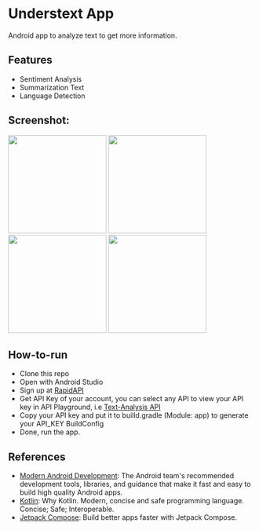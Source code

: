 
# Understext App

Android app to analyze text to get more information.

## Features

- Sentiment Analysis
- Summarization Text
- Language Detection

## Screenshot:
<img src="https://github.com/iccangji/text-analysis-app/assets/77067538/732018a7-ca25-4795-85dd-883c86fb62c1" width="200" />
<img src="https://github.com/iccangji/text-analysis-app/assets/77067538/3cd925df-80a7-4d77-ba2c-adfa6d1f61e6" width="200" />
<img src="https://github.com/iccangji/text-analysis-app/assets/77067538/6207b07c-ec86-4ae9-9a57-72f194bb64e6" width="200" />
<img src="https://github.com/iccangji/text-analysis-app/assets/77067538/837ee361-2f8e-428b-8775-badf05e7762d" width="200" />

## How-to-run

* Clone this repo
* Open with Android Studio
* Sign up at [RapidAPI](https://rapidapi.com)
* Get API Key of your account, you can select any API to view your API key in API Playground, i.e [Text-Analysis API](https://rapidapi.com/gaurmanojkumar530/api/text-analysis12/)
* Copy your API key and put it to builld.gradle (Module: app) to generate your API_KEY BuildConfig
* Done, run the app.

## References
* [Modern Android Development](https://developer.android.com/modern-android-development): The Android team's recommended development tools, libraries, and guidance that make it fast and easy to build high quality Android apps. 
* [Kotlin](kotlinlang.org): Why Kotlin. Modern, concise and safe programming language. Concise; Safe; Interoperable.
* [Jetpack Compose](https://developer.android.com/jetpack/compose): Build better apps faster with Jetpack Compose.

